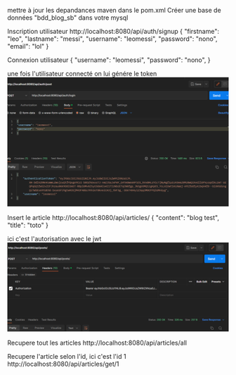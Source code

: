 mettre à jour les depandances maven dans le pom.xml
Créer une base de données "bdd_blog_sb" dans votre mysql



Inscription utilisateur
http://localhost:8080/api/auth/signup
{
"firstname": "leo",
"lastname": "messi",
"username": "leomessi",
"password": "nono",
"email": "lol"
}

Connexion utilisateur
{
"username": "leomessi",
"password": "nono",
}

une fois l'utilisateur connecté on lui génére le token
![img_1.png](img_1.png)


Insert le article
http://localhost:8080/api/articles/
{
"content": "blog test",
"title": "toto"
}

ici c'est l'autorisation avec le jwt
![img.png](img.png)

Recupere tout les articles
http://localhost:8080/api/articles/all

Recupere l'article selon l'id, ici c'est l'id 1
http://localhost:8080/api/articles/get/1
